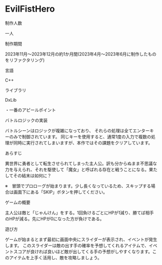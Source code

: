 # EvilFistHero


制作人数

一人

制作期間

2023年11月～2023年12月の約1か月間(2023年4月～2023年6月に制作したものをリファクタリング)

言語

C++

ライブラリ

DxLib

・一番のアピールポイント

バトルロジックの実装

バトルシーンはロジックが複雑になっており、
それらの処理は全てエンターキーのみで制御されています。
同じキーを使用すると、通常1度の入力で複数の処理が同時に実行されてしまいますが、本作ではその課題をクリアしています。

あらすじ

異世界に勇者として転生させられてしまった主人公。訳も分からぬまま不思議な力を与えられ、それを駆使して「魔女」と呼ばれる存在と戦うことになる。果たしてその結末は如何に？

※　冒頭でプロローグが始まります。少し長くなっているため、スキップする場合は画面下にある「SKIP」ボタンを押してください。

ゲームの概要

主人公は敵と「じゃんけん」をする。1回負けるごとにHPが1減り、勝てば相手のHPが減る。先にHPが0になった方が負けである。

遊び方

ゲームが始まるとまず最初に画面中央にスライダーが表示され、イベントが発生します。
このスライダーは敵の出す手の確率を予想してくれるアイテムで、イベントスコアが良ければ良いほど敵が出してくる手の予想がしやすくなります。このアイテムを上手く活用し、敵を攻略しましょう。
